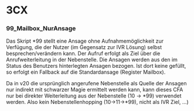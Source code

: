 # 3CX


### 99_Mailbox_NurAnsage ###
Das Skript *99 stellt eine Ansage ohne Aufnahmemöglichkeit zur Verfügung, die der Nutzer (im Gegensatz zur IVR Lösung) selbst besprechen/verändern kann.
Der Aufruf erfolgt als Ziel über die Anrufweiterleitung in der Nebenstelle. Die Ansagen werden aus den im Status des Benutzers hinterlegten Ansagen bezogen.
Ist dort keine gefüllt, so erfolgt ein Fallback auf die Standardansage (Register Mailbox).

Da in v20 die ursprünglich angerufene Nebenstelle als Quelle der Ansagen nur indirekt mit schwarzer Magie ermittelt werden kann, 
kann dieses CFA nur bei direkter Weiterleitung aus der Nebenstelle (10 -> *99) verwendet werden. Also kein Nebenstellenhopping (10->11->*99), nicht als IVR Ziel, ...)